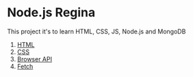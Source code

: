 # Node.js Regina

This project it's to learn HTML, CSS, JS, Node.js and MongoDB

1. [HTML](/html/README.md)
2. [CSS](/CSS/README.md)
3. [Browser API](/browser/README.md)
4. [Fetch](/fetch/README.md)